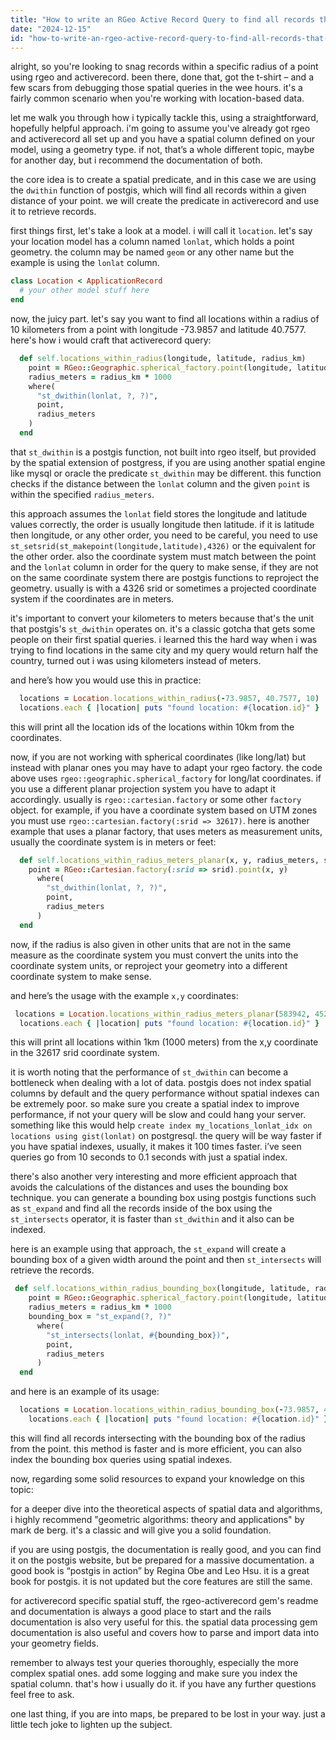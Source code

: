 ```yaml
---
title: "How to write an RGeo Active Record Query to find all records that are within x Radius of a point?"
date: "2024-12-15"
id: "how-to-write-an-rgeo-active-record-query-to-find-all-records-that-are-within-x-radius-of-a-point"
---
```


alright, so you're looking to snag records within a specific radius of a point using rgeo and activerecord. been there, done that, got the t-shirt – and a few scars from debugging those spatial queries in the wee hours. it's a fairly common scenario when you're working with location-based data.

let me walk you through how i typically tackle this, using a straightforward, hopefully helpful approach. i'm going to assume you've already got rgeo and activerecord all set up and you have a spatial column defined on your model, using a geometry type. if not, that’s a whole different topic, maybe for another day, but i recommend the documentation of both.

the core idea is to create a spatial predicate, and in this case we are using the `dwithin` function of postgis, which will find all records within a given distance of your point. we will create the predicate in activerecord and use it to retrieve records.

first things first, let's take a look at a model. i will call it `location`. let's say your location model has a column named `lonlat`, which holds a point geometry. the column may be named `geom` or any other name but the example is using the `lonlat` column.

```ruby
class Location < ApplicationRecord
  # your other model stuff here
end
```

now, the juicy part. let's say you want to find all locations within a radius of 10 kilometers from a point with longitude -73.9857 and latitude 40.7577. here's how i would craft that activerecord query:

```ruby
  def self.locations_within_radius(longitude, latitude, radius_km)
    point = RGeo::Geographic.spherical_factory.point(longitude, latitude)
    radius_meters = radius_km * 1000
    where(
      "st_dwithin(lonlat, ?, ?)",
      point,
      radius_meters
    )
  end
```

that `st_dwithin` is a postgis function, not built into rgeo itself, but provided by the spatial extension of postgress, if you are using another spatial engine like mysql or oracle the predicate `st_dwithin` may be different. this function checks if the distance between the `lonlat` column and the given `point` is within the specified `radius_meters`.

this approach assumes the `lonlat` field stores the longitude and latitude values correctly, the order is usually longitude then latitude. if it is latitude then longitude, or any other order, you need to be careful, you need to use `st_setsrid(st_makepoint(longitude,latitude),4326)` or the equivalent for the other order. also the coordinate system must match between the point and the `lonlat` column in order for the query to make sense, if they are not on the same coordinate system there are postgis functions to reproject the geometry. usually is with a 4326 srid or sometimes a projected coordinate system if the coordinates are in meters.

it's important to convert your kilometers to meters because that's the unit that postgis's `st_dwithin` operates on. it's a classic gotcha that gets some people on their first spatial queries. i learned this the hard way when i was trying to find locations in the same city and my query would return half the country, turned out i was using kilometers instead of meters.

and here’s how you would use this in practice:

```ruby
  locations = Location.locations_within_radius(-73.9857, 40.7577, 10)
  locations.each { |location| puts "found location: #{location.id}" }
```

this will print all the location ids of the locations within 10km from the coordinates.

now, if you are not working with spherical coordinates (like long/lat) but instead with planar ones you may have to adapt your rgeo factory. the code above uses `rgeo::geographic.spherical_factory` for long/lat coordinates. if you use a different planar projection system you have to adapt it accordingly. usually is `rgeo::cartesian.factory` or some other `factory` object. for example, if you have a coordinate system based on UTM zones you must use `rgeo::cartesian.factory(:srid => 32617)`. here is another example that uses a planar factory, that uses meters as measurement units, usually the coordinate system is in meters or feet:

```ruby
  def self.locations_within_radius_meters_planar(x, y, radius_meters, srid = 32617)
    point = RGeo::Cartesian.factory(:srid => srid).point(x, y)
      where(
        "st_dwithin(lonlat, ?, ?)",
        point,
        radius_meters
      )
  end
```

now, if the radius is also given in other units that are not in the same measure as the coordinate system you must convert the units into the coordinate system units, or reproject your geometry into a different coordinate system to make sense.

and here’s the usage with the example `x,y` coordinates:

```ruby
 locations = Location.locations_within_radius_meters_planar(583942, 4526264, 1000, 32617)
  locations.each { |location| puts "found location: #{location.id}" }
```

this will print all locations within 1km (1000 meters) from the x,y coordinate in the 32617 srid coordinate system.

it is worth noting that the performance of `st_dwithin` can become a bottleneck when dealing with a lot of data. postgis does not index spatial columns by default and the query performance without spatial indexes can be extremely poor. so make sure you create a spatial index to improve performance, if not your query will be slow and could hang your server. something like this would help `create index my_locations_lonlat_idx on locations using gist(lonlat)` on postgresql. the query will be way faster if you have spatial indexes, usually, it makes it 100 times faster. i’ve seen queries go from 10 seconds to 0.1 seconds with just a spatial index.

there's also another very interesting and more efficient approach that avoids the calculations of the distances and uses the bounding box technique. you can generate a bounding box using postgis functions such as `st_expand` and find all the records inside of the box using the `st_intersects` operator, it is faster than `st_dwithin` and it also can be indexed.

here is an example using that approach, the `st_expand` will create a bounding box of a given width around the point and then `st_intersects` will retrieve the records.

```ruby
 def self.locations_within_radius_bounding_box(longitude, latitude, radius_km)
    point = RGeo::Geographic.spherical_factory.point(longitude, latitude)
    radius_meters = radius_km * 1000
    bounding_box = "st_expand(?, ?)"
      where(
        "st_intersects(lonlat, #{bounding_box})",
        point,
        radius_meters
      )
  end
```

and here is an example of its usage:

```ruby
  locations = Location.locations_within_radius_bounding_box(-73.9857, 40.7577, 10)
    locations.each { |location| puts "found location: #{location.id}" }
```

this will find all records intersecting with the bounding box of the radius from the point. this method is faster and is more efficient, you can also index the bounding box queries using spatial indexes.

now, regarding some solid resources to expand your knowledge on this topic:

for a deeper dive into the theoretical aspects of spatial data and algorithms, i highly recommend "geometric algorithms: theory and applications" by mark de berg. it's a classic and will give you a solid foundation.

if you are using postgis, the documentation is really good, and you can find it on the postgis website, but be prepared for a massive documentation. a good book is “postgis in action” by Regina Obe and Leo Hsu. it is a great book for postgis. it is not updated but the core features are still the same.

for activerecord specific spatial stuff, the rgeo-activerecord gem's readme and documentation is always a good place to start and the rails documentation is also very useful for this. the spatial data processing gem documentation is also useful and covers how to parse and import data into your geometry fields.

remember to always test your queries thoroughly, especially the more complex spatial ones. add some logging and make sure you index the spatial column. that's how i usually do it. if you have any further questions feel free to ask.

one last thing, if you are into maps, be prepared to be lost in your way. just a little tech joke to lighten up the subject.
